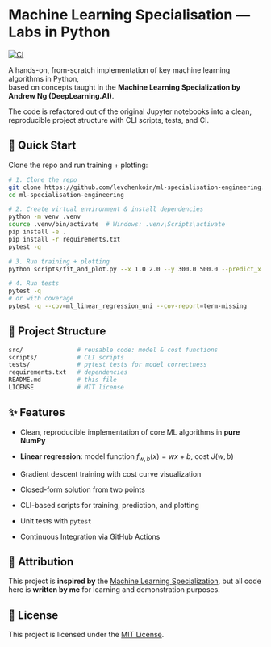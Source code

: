 # Machine Learning Specialisation — Labs in Python

[![CI](https://github.com/levchenkoin/ml-specialisation-engineering/actions/workflows/ci.yml/badge.svg)](https://github.com/levchenkoin/ml-specialisation-engineering/actions/workflows/ci.yml)

A hands-on, from-scratch implementation of key machine learning algorithms in Python,  
based on concepts taught in the **Machine Learning Specialization by Andrew Ng (DeepLearning.AI)**.  

The code is refactored out of the original Jupyter notebooks into a clean, reproducible project structure with CLI scripts, tests, and CI.

## 🚀 Quick Start

Clone the repo and run training + plotting:

```bash
# 1. Clone the repo
git clone https://github.com/levchenkoin/ml-specialisation-engineering.git
cd ml-specialisation-engineering

# 2. Create virtual environment & install dependencies
python -m venv .venv
source .venv/bin/activate  # Windows: .venv\Scripts\activate
pip install -e .
pip install -r requirements.txt
pytest -q

# 3. Run training + plotting
python scripts/fit_and_plot.py --x 1.0 2.0 --y 300.0 500.0 --predict_x 1.2

# 4. Run tests
pytest -q
# or with coverage
pytest -q --cov=ml_linear_regression_uni --cov-report=term-missing

```
## 📂 Project Structure

```bash
src/               # reusable code: model & cost functions
scripts/           # CLI scripts
tests/             # pytest tests for model correctness
requirements.txt   # dependencies
README.md          # this file
LICENSE            # MIT license
```
## ✨ Features

- Clean, reproducible implementation of core ML algorithms in **pure NumPy**

- **Linear regression**: model function $f_{w,b}(x)=wx+b$, cost $J(w,b)$

- Gradient descent training with cost curve visualization

- Closed-form solution from two points

- CLI-based scripts for training, prediction, and plotting

- Unit tests with `pytest`

- Continuous Integration via GitHub Actions

## 📖 Attribution

This project is **inspired by** the [Machine Learning Specialization](https://www.coursera.org/specializations/machine-learning-introduction), but all code here is **written by me** for learning and demonstration purposes.

## 📝 License

This project is licensed under the [MIT License](https://github.com/levchenkoin/ml-specialisation-engineering?tab=MIT-1-ov-file).
